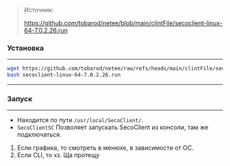 > Источник:
>
> https://github.com/tobarod/netee/blob/main/clintFile/secoclient-linux-64-7.0.2.26.run

### Установка

---

```bash
wget https://github.com/tobarod/netee/raw/refs/heads/main/clintFile/secoclient-linux-64-7.0.2.26.run
bash secoclient-linux-64-7.0.2.26.run
```

---

### Запуск

---

- Находится по пути `/usr/local/SecoClient/`.
- `SecoClientSC` Позволяет запускать SecoClient из консоли, там же подключаться.

1. Если графика, то смотреть в менюхе, в зависимости от ОС.
2. Если CLI, то хз. Ща протещу